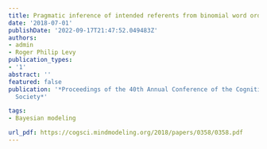 ```yaml
---
title: Pragmatic inference of intended referents from binomial word order
date: '2018-07-01'
publishDate: '2022-09-17T21:47:52.049483Z'
authors:
- admin
- Roger Philip Levy
publication_types:
- '1'
abstract: ''
featured: false
publication: '*Proceedings of the 40th Annual Conference of the Cognitive Science
  Society*'

tags:
- Bayesian modeling

url_pdf: https://cogsci.mindmodeling.org/2018/papers/0358/0358.pdf
---
```

